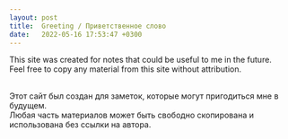 ```yaml
---
layout: post
title:  Greeting / Приветственное слово
date:   2022-05-16 17:53:47 +0300
---
```


This site was created for notes that could be useful to me in the future.<br>
Feel free to copy any material from this site without attribution.<br>
<br>

Этот сайт был создан для заметок, которые могут пригодиться мне в будущем.<br>
Любая часть материалов может быть свободно скопирована и использована без ссылки на автора.<br>
<br>
